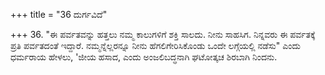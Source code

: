 +++
title = "36 ದುರ್ಗವಿದೆ"

+++
36. "ಈ ಪರ್ವತವನ್ನು ಹತ್ತಲು ನಮ್ಮ ಕಾಲುಗಳಿಗೆ ಶಕ್ತಿ ಸಾಲದು. ನೀನು ಸಾಹಸಿಗ. ನಿನ್ನವರು ಈ ಪರ್ವತಕ್ಕೆ ಪ್ರತಿ ಪರ್ವತದಂತೆ ಇದ್ದಾರೆ. ನಮ್ಮನ್ನೆಲ್ಲರನ್ನೂ ನೀನು ಹೆಗಲಿಗೇರಿಸಿಕೊಂಡು ಒಂದೇ ಲಗ್ಗೆಯಲ್ಲಿ ನಡೆಸು" ಎಂದು ಧರ್ಮರಾಯ ಹೇಳಲು, 'ಜೀಯ ಹಸಾದ, ಎಂದು ಅಂಜಲಿಬದ್ಧನಾಗಿ ಘಟೋತ್ಕಚ ಶಿರಬಾಗಿ ನಿಂದನು.